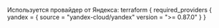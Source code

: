 Используется провайдер от Яндекса:
terraform {
  required_providers {
    yandex = {
      source  = "yandex-cloud/yandex"
      version = ">= 0.87.0"
    }
  }